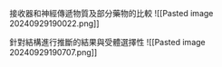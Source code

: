 接收器和神經傳遞物質及部分藥物的比較
![[Pasted image 20240929190022.png]]


針對結構進行推斷的結果與受體選擇性
![[Pasted image 20240929190707.png]]